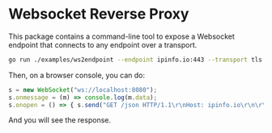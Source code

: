 # Websocket Reverse Proxy

This package contains a command-line tool to expose a Websocket endpoint that connects to
any endpoint over a transport.

```sh
go run ./examples/ws2endpoint --endpoint ipinfo.io:443 --transport tls
```

Then, on a browser console, you can do:

```js
s = new WebSocket("ws://localhost:8080");
s.onmessage = (m) => console.log(m.data);
s.onopen = () => { s.send("GET /json HTTP/1.1\r\nHost: ipinfo.io\r\n\r\n"); }
```

And you will see the response.
